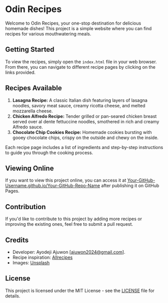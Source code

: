 # Odin Recipes

Welcome to Odin Recipes, your one-stop destination for delicious homemade dishes! This project is a simple website where you can find recipes for various mouthwatering meals.

## Getting Started

To view the recipes, simply open the `index.html` file in your web browser. From there, you can navigate to different recipe pages by clicking on the links provided.

## Recipes Available

1. **Lasagna Recipe:** A classic Italian dish featuring layers of lasagna noodles, savory meat sauce, creamy ricotta cheese, and melted mozzarella cheese.
2. **Chicken Alfredo Recipe:** Tender grilled or pan-seared chicken breast served over al dente fettuccine noodles, smothered in rich and creamy Alfredo sauce.
3. **Chocolate Chip Cookies Recipe:** Homemade cookies bursting with gooey chocolate chips, crispy on the outside and chewy on the inside.

Each recipe page includes a list of ingredients and step-by-step instructions to guide you through the cooking process.

## Viewing Online

If you want to view this project online, you can access it at [Your-GitHub-Username.github.io/Your-GitHub-Repo-Name](#) after publishing it on GitHub Pages.

## Contribution

If you'd like to contribute to this project by adding more recipes or improving the existing ones, feel free to submit a pull request.

## Credits

- Developer: Ayodeji Ajuwon [ajuwon2024@gmail.com].
- Recipe inspiration: [Allrecipes](https://www.allrecipes.com/)
- Images: [Unsplash](https://unsplash.com/)

## License

This project is licensed under the MIT License - see the [LICENSE](LICENSE) file for details.
